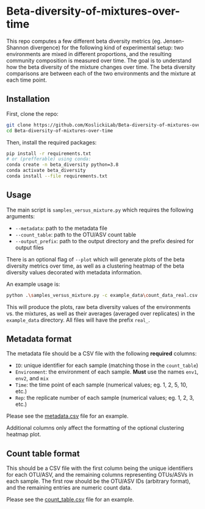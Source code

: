 # Beta-diversity-of-mixtures-over-time
This repo computes a few different beta diversity metrics (eg. Jensen-Shannon divergence) for the following kind of 
experimental setup: two environments are mixed in different proportions, and the resulting community composition is
measured over time. The goal is to understand how the beta diversity of the mixture changes over time. The beta 
diversity comparisons are between each of the two environments and the mixture at each time point.

## Installation
First, clone the repo:
```bash
git clone https://github.com/KoslickiLab/Beta-diversity-of-mixtures-over-time.git
cd Beta-diversity-of-mixtures-over-time
```
Then, install the required packages:
```bash
pip install -r requirements.txt
# or (prefferable) using conda:
conda create -n beta_diversity python=3.8
conda activate beta_diversity
conda install --file requirements.txt
```

## Usage
The main script is `samples_versus_mixture.py` which requires the following arguments:
- `--metadata`: path to the metadata file
- `--count_table`: path to the OTU/ASV count table
- `--output_prefix`: path to the output directory and the prefix desired for output files

There is an optional flag of `--plot` which will generate plots of the beta diversity metrics over time, as well as 
a clustering heatmap of the beta diversity values decorated with metadata information.

An example usage is:
```bash
python .\samples_versus_mixture.py -c example_data\count_data_real.csv -m example_data\metadata_real.csv -o example_data\real -p
```
This will produce the plots, raw beta diversity values of the environments vs. the mixtures, as well as their 
averages (averaged over replicates) in the `example_data` directory. All files will have the prefix `real_`.
## Metadata format
The metadata file should be a CSV file with the following **required** columns:
- `ID`: unique identifier for each sample (matching those in the `count_table`)
- `Environment`: the environment of each sample. **Must** use the names `env1`, `env2`, and `mix`
- `Time`: the time point of each sample (numerical values; eg. 1, 2, 5, 10, etc.)
- `Rep`: the replicate number of each sample (numerical values; eg. 1, 2, 3, etc.)

Please see the [metadata.csv](example_data/metadata.csv) file for an example.

Additional columns only affect the formatting of the optional clustering heatmap plot.

## Count table format
This should be a CSV file with the first column being the unique identifiers for each OTU/ASV, and the remaining columns
representing OTUs/ASVs in each sample. The first row should be the OTU/ASV IDs (arbitrary format), and the remaining 
entries are numeric count data. 

Please see the [count_table.csv](example_data/count_table.csv) file for an example.



